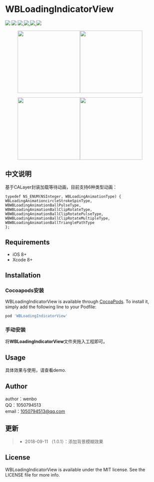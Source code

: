 # WBLoadingIndicatorView

<p align="left">
<a href="https://travis-ci.org/wenmobo/WBLoadingIndicatorView"><img src="https://travis-ci.org/wenmobo/WBLoadingIndicatorView.svg?style=flat?branch=master"></a>
<a href="https://travis-ci.org/wenmobo/WBLoadingIndicatorView"><img src="https://img.shields.io/badge/cocoapods-supported-4BC51D.svg?style=flatt"></a>
<a  href="https://cocoapods.org/pods/WBLoadingIndicatorView"><img src ="https://img.shields.io/cocoapods/v/WBLoadingIndicatorView.svg?style=flat"> </a>
<a  href="https://cocoapods.org/pods/WBLoadingIndicatorView"><img src ="https://img.shields.io/packagist/l/doctrine/orm.svg?style=flat"> </a>
<a  href="https://cocoapods.org/pods/WBLoadingIndicatorView"><img src ="https://img.shields.io/cocoapods/p/WBLoadingIndicatorView.svg?style=flat"> </a>
<a  href="https://cocoapods.org/pods/WBLoadingIndicatorView"><img src ="https://img.shields.io/badge/language-objctive--c-red.svg?style=flat"> </a>
</p>

<figure class="half">
<img src="https://ws2.sinaimg.cn/large/0069RVTdly1fv5vfzum5xg308p0i2aak.gif" width="200"><img src="https://ws4.sinaimg.cn/large/0069RVTdly1fv5vhwysnfg308p0i2dgd.gif" width="200">
</figure>
<figure class="half">
<img src="https://ws4.sinaimg.cn/large/0069RVTdly1fv5vw05y8cg308p0i2wf5.gif" width="200"><img src="https://ws1.sinaimg.cn/large/0069RVTdly1fv5vwliqtyg308p0i276d.gif" width="200">
</figure>

## 中文说明

基于CALayer封装加载等待动画，目前支持6种类型动画：
```
typedef NS_ENUM(NSInteger, WBLoadingAnimationType) {
WBLoadingAnimationcircleStrokeSpinType,
WBWBLoadingAnimationBallPulseType,
WBWBLoadingAnimationBallClipRotateType,
WBWBLoadingAnimationBallClipRotatePulseType,
WBWBLoadingAnimationBallClipRotateMultipleType,
WBWBLoadingAnimationBallTrianglePathType
};
```

## Requirements

- iOS 8+
- Xcode 8+

## Installation

### Cocoapods安装

WBLoadingIndicatorView is available through [CocoaPods](https://cocoapods.org). To install
it, simply add the following line to your Podfile:

```ruby
pod 'WBLoadingIndicatorView'
```

### 手动安装

将**WBLoadingIndicatorView**文件夹拖入工程即可。

## Usage
具体效果与使用，请查看demo.

## Author

author：wenbo    
QQ：1050794513  
email：1050794513@qq.com

## 更新

  > - 2018-09-11 （1.0.1）：添加背景模糊效果

## License

WBLoadingIndicatorView is available under the MIT license. See the LICENSE file for more info.
